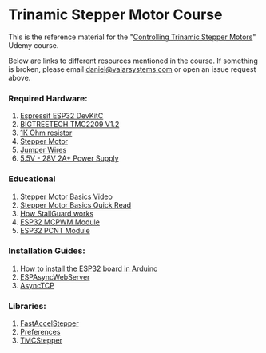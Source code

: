 # Trinamic Stepper Motor Course

This is the reference material for the "[Controlling Trinamic Stepper Motors](https://amzn.to/3AIea17)" Udemy course.

Below are links to different resources mentioned in the course. If something is broken, please email daniel@valarsystems.com or open an issue request above.

### Required Hardware:
1. [Espressif ESP32 DevKitC](https://amzn.to/3TArFGy)
2. [BIGTREETECH TMC2209 V1.2](https://amzn.to/3UxdmUm)
3. [1K Ohm resistor](https://amzn.to/3ULL2xq)
4. [Stepper Motor](https://amzn.to/3Ab6S5v)
5. [Jumper Wires](https://amzn.to/3UNx3XV)
6. [5.5V - 28V 2A+ Power Supply](https://amzn.to/3tpupvO)

### Educational
1. [Stepper Motor Basics Video](https://youtu.be/gt09CDu2K_c)
2. [Stepper Motor Basics Quick Read](https://stepcontrol.com/pdf/step101.pdf)
3. [How StallGuard works](https://www.trinamic.com/technology/motor-control-technology/stallguard-and-coolstep)
4. [ESP32 MCPWM Module](https://docs.espressif.com/projects/esp-idf/en/latest/esp32/api-reference/peripherals/mcpwm.html)
5. [ESP32 PCNT Module](https://docs.espressif.com/projects/esp-idf/en/latest/esp32/api-reference/peripherals/pcnt.html)

### Installation Guides:
1. [How to install the ESP32 board in Arduino](https://randomnerdtutorials.com/installing-the-esp32-board-in-arduino-ide-windows-instructions/)
2. [ESPAsyncWebServer](https://github.com/me-no-dev/ESPAsyncWebServer/archive/master.zip)
3. [AsyncTCP](https://github.com/me-no-dev/AsyncTCP/archive/master.zip)

### Libraries:
1. [FastAccelStepper](https://github.com/gin66/FastAccelStepper)
2. [Preferences](https://randomnerdtutorials.com/esp32-save-data-permanently-preferences/)
3. [TMCStepper](https://teemuatlut.github.io/TMCStepper/class_t_m_c2209_stepper.html)
